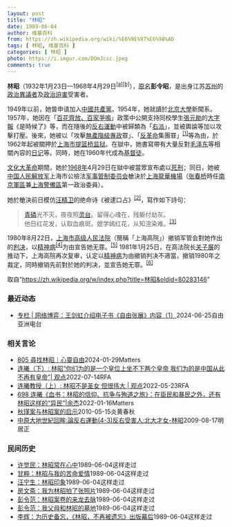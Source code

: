 ```yaml
---
layout: post
title: "林昭"
date: 1989-06-04
author: 维基百科
from: https://zh.wikipedia.org/wiki/%E6%9E%97%E6%98%AD
tags: [ 林昭, 维基百科 ]
categories: [ 林昭 ]
photo: https://i.imgur.com/DOmJcsc.jpeg
comments: true
---
```

<div class="mw-content-ltr mw-parser-output" lang="zh" dir="ltr"><style data-mw-deduplicate="TemplateStyles:r83200661">.mw-parser-output .infobox-subbox{padding:0;border:none;margin:-3px;width:auto;min-width:100%;font-size:100%;clear:none;float:none;background-color:transparent}.mw-parser-output .infobox-3cols-child{margin:auto}.mw-parser-output .infobox .navbar{font-size:100%}body.skin-minerva .mw-parser-output .infobox-header,body.skin-minerva .mw-parser-output .infobox-subheader,body.skin-minerva .mw-parser-output .infobox-above,body.skin-minerva .mw-parser-output .infobox-title,body.skin-minerva .mw-parser-output .infobox-image,body.skin-minerva .mw-parser-output .infobox-full-data,body.skin-minerva .mw-parser-output .infobox-below{text-align:center}html.skin-theme-clientpref-night .mw-parser-output .infobox-full-data:not(.notheme)>div:not(.notheme)[style]{background:#1f1f23!important;color:#f8f9fa}@media(prefers-color-scheme:dark){html.skin-theme-clientpref-os .mw-parser-output .infobox-full-data:not(.notheme) div:not(.notheme){background:#1f1f23!important;color:#f8f9fa}}html.skin-theme-clientpref-night .mw-parser-output .infobox td div:not(.notheme)[style]{background:transparent!important;color:var(--color-base,#202122)}@media(prefers-color-scheme:dark){html.skin-theme-clientpref-os .mw-parser-output .infobox td div:not(.notheme)[style]{background:transparent!important;color:var(--color-base,#202122)}}html.skin-theme-clientpref-night .mw-parser-output .infobox td div.NavHead:not(.notheme)[style]{background:transparent!important}@media(prefers-color-scheme:dark){html.skin-theme-clientpref-os .mw-parser-output .infobox td div.NavHead:not(.notheme)[style]{background:transparent!important}}@media(min-width:640px){body.skin--responsive .mw-parser-output .infobox-table{display:table!important}body.skin--responsive .mw-parser-output .infobox-table>caption{display:table-caption!important}body.skin--responsive .mw-parser-output .infobox-table>tbody{display:table-row-group}body.skin--responsive .mw-parser-output .infobox-table tr{display:table-row!important}body.skin--responsive .mw-parser-output .infobox-table th,body.skin--responsive .mw-parser-output .infobox-table td{padding-left:inherit;padding-right:inherit}}</style>
<p><b>林昭</b>（1932年1月23日—1968年4月29日<sup id="cite_ref-1" class="reference"><a href="#cite_note-1">[a]</a></sup><sup id="cite_ref-2" class="reference"><a href="#cite_note-2">[b]</a></sup>），<a href="/wiki/%E6%9C%AC%E5%90%8D" title="本名">原名</a><b>彭令昭</b>，是出身江苏<a href="/wiki/%E8%8B%8F%E5%B7%9E%E5%B8%82" title="苏州市">苏州</a>的<a href="/wiki/%E6%8C%81%E4%B8%8D%E5%90%8C%E6%94%BF%E8%A7%81%E8%80%85" title="持不同政见者">政治異議者</a>及<a href="/wiki/%E6%94%BF%E6%B2%BB%E8%BF%AB%E5%AE%B3" title="政治迫害">政治迫害</a>受害者。
</p><p>1949年以前，她曾申请加入<a href="/wiki/%E4%B8%AD%E5%9B%BD%E5%85%B1%E4%BA%A7%E5%85%9A" title="中国共产党">中國共產黨</a>。1954年，她就讀於<a href="/wiki/%E5%8C%97%E4%BA%AC%E5%A4%A7%E5%AD%A6" title="北京大学">北京大學</a>新聞系。1957年，她因在「<a href="/wiki/%E7%99%BE%E8%8A%B1%E9%BD%90%E6%94%BE%E3%80%81%E7%99%BE%E5%AE%B6%E4%BA%89%E9%B8%A3" title="百花齐放、百家争鸣">百花齊放、百家爭鳴</a>」政策中公開支持同校學生<a href="/wiki/%E5%BC%A0%E5%85%83%E5%8B%8B_(%E6%9B%B2%E9%98%9C%E5%B8%88%E8%8C%83%E5%A4%A7%E5%AD%A6)" class="mw-redirect" title="张元勋 (曲阜师范大学)">張元勛</a>的<a href="/wiki/%E5%A4%A7%E5%AD%97%E5%A0%B1" class="mw-redirect" title="大字報">大字報</a>《是時候了》等，而在隨後的<a href="/wiki/%E5%8F%8D%E5%8F%B3%E9%81%8B%E5%8B%95" class="mw-redirect" title="反右運動">反右運動</a>中被歸類為「<a href="/wiki/%E5%8F%B3%E6%B4%BE" title="右派">右派</a>」，並被輿論等加以攻擊打壓。後來，她被以「攻擊<a href="/wiki/%E6%97%A0%E4%BA%A7%E9%98%B6%E7%BA%A7%E4%B8%93%E6%94%BF" title="无产阶级专政">無產階級專政</a>罪」、「<a href="/wiki/%E5%8F%8D%E9%9D%A9%E5%91%BD" title="反革命">反革命</a>集團罪」<sup id="cite_ref-3" class="reference"><a href="#cite_note-3">[1]</a></sup>等為由，於1962年起被關押於<a href="/wiki/%E4%B8%8A%E6%B5%B7%E5%B8%82%E6%8F%90%E7%AF%AE%E6%A1%A5%E7%9B%91%E7%8B%B1" title="上海市提篮桥监狱">上海市提篮桥监狱</a>。在獄中，她書寫帶有大量反對<a href="/wiki/%E6%AF%9B%E6%B3%BD%E4%B8%9C" title="毛泽东">毛泽东</a>等相關內容的<a href="/wiki/%E6%97%A5%E8%AE%B0" title="日记">日记</a>等。同時，她在1960年代成為<a href="/wiki/%E5%9F%BA%E7%9D%A3%E5%BE%92" title="基督徒">基督徒</a>。
</p><p><a href="/wiki/%E6%96%87%E5%8C%96%E5%A4%A7%E9%9D%A9%E5%91%BD" title="文化大革命">文化大革命</a>期間，她於<a href="/wiki/1968%E5%B9%B4%E4%B8%AD%E5%9B%BD%E5%A4%A7%E9%99%86" title="1968年中国大陆">1968年</a>4月29日在獄中被當眾宣布處以<a href="/wiki/%E6%AD%BB%E5%88%91" title="死刑">死刑</a>；同日，她被<a href="/wiki/%E4%B8%AD%E5%9B%BD%E4%BA%BA%E6%B0%91%E8%A7%A3%E6%94%BE%E5%86%9B" title="中国人民解放军">中国人民解放军</a>上海市公檢法<a href="/wiki/%E5%86%9B%E4%BA%8B%E7%AE%A1%E5%88%B6%E5%A7%94%E5%91%98%E4%BC%9A" title="军事管制委员会">军事管制委员会</a>槍決於<a href="/wiki/%E4%B8%8A%E6%B5%B7%E9%BE%99%E5%8D%8E%E6%9C%BA%E5%9C%BA" title="上海龙华机场">上海龍華機場</a>（<a href="/wiki/%E5%BC%A0%E6%98%A5%E6%A1%A5" title="张春桥">张春桥</a>時任<a href="/wiki/%E4%B8%AD%E5%9B%BD%E4%BA%BA%E6%B0%91%E8%A7%A3%E6%94%BE%E5%86%9B%E5%8D%97%E4%BA%AC%E5%86%9B%E5%8C%BA" title="中国人民解放军南京军区">南京軍區</a>兼<a href="/wiki/%E4%B8%AD%E5%9B%BD%E4%BA%BA%E6%B0%91%E8%A7%A3%E6%94%BE%E5%86%9B%E4%B8%8A%E6%B5%B7%E8%AD%A6%E5%A4%87%E5%8C%BA" title="中国人民解放军上海警备区">上海警備區</a>第一政治委員）。
</p><p>她於槍決前日模仿<a href="/wiki/%E6%B1%AA%E7%B2%BE%E5%8D%AB" title="汪精卫">汪精卫</a>的绝命诗《被逮口占》<sup id="cite_ref-4" class="reference"><a href="#cite_note-4">[2]</a></sup>，寫作如下詩句：
</p>
<blockquote>
<p><a href="/wiki/%E9%AC%BC%E7%81%AB" title="鬼火">青磷</a>光不灭，夜夜照<a href="/wiki/%E9%9D%88%E8%87%BA" title="靈臺">灵台</a>。留得心魂在，残躯付劫灰。<br>他日红花发，认取血痕斑。媲学嫣红花，从知渲染难。<sup id="cite_ref-5" class="reference"><a href="#cite_note-5">[3]</a></sup>
</p>
</blockquote>
<p>1980年8月22日，<a href="/wiki/%E4%B8%8A%E6%B5%B7%E5%B8%82%E9%AB%98%E7%BA%A7%E4%BA%BA%E6%B0%91%E6%B3%95%E9%99%A2" title="上海市高级人民法院">上海市高级人民法院</a>（簡稱「上海高院」）撤销军管会對她作出的<a href="/wiki/%E8%A3%81%E5%88%A4_(%E6%B3%95%E5%BE%8B)" title="裁判 (法律)">判决</a>，以<a href="/wiki/%E7%B2%BE%E7%A5%9E%E7%97%85" class="mw-disambig" title="精神病">精神病</a><sup id="cite_ref-6" class="reference"><a href="#cite_note-6">[4]</a></sup>为由宣告她无罪。<sup id="cite_ref-:2_7-0" class="reference"><a href="#cite_note-:2-7">[5]</a></sup> 1981年1月25日，在高法院长<a href="/wiki/%E5%85%B3%E5%AD%90%E5%B1%95" title="关子展">关子展</a>的推动下，上海高院再次复审，认定以<a href="/wiki/%E7%B2%BE%E7%A5%9E%E7%97%85" class="mw-disambig" title="精神病">精神病</a>为由撤销判决不適當，撤销1980年之裁定，同時撤销先前對於她的判决，並宣告她无罪。<sup id="cite_ref-江菲_8-0" class="reference"><a href="#cite_note-江菲-8">[6]</a></sup>
</p>
<meta property="mw:PageProp/toc">
</div><!--esi <esi:include src="/esitest-fa8a495983347898/content" /> --><noscript><img src="https://login.wikimedia.org/wiki/Special:CentralAutoLogin/start?type=1x1" alt="" width="1" height="1" style="border: none; position: absolute;"></noscript>
<div class="printfooter" data-nosnippet="">取自“<a dir="ltr" href="https://zh.wikipedia.org/w/index.php?title=林昭&amp;oldid=80283146">https://zh.wikipedia.org/w/index.php?title=林昭&amp;oldid=80283146</a>”</div><div id="recent-news"><h3>最近动态</h3><ul><li><a href="https://nodebe4.github.io/waimei/2024-06-25/%E4%B8%93%E6%A0%8F-%E7%BD%91%E7%BB%9C%E5%8D%9A%E5%BC%88-%E7%8E%8B%E5%89%91%E8%99%B9%E4%BB%8B%E7%BB%8D%E7%94%B5%E5%AD%90%E4%B9%A6-%E8%87%AA%E7%94%B1%E5%BC%A0%E5%B1%95-%E5%86%85%E5%AE%B9-1" title="专栏 | 网络博弈：王剑虹介绍电子书《自由张展》内容（1）—— 张展认为，人应该寻求真理，不计成本地寻求。 《自由张展》电子书封面截图 有人说她是当代林昭，有人说她是最具刘晓波精神的80后年轻一...">专栏 | 网络博弈：王剑虹介绍电子书《自由张展》内容（1）</a><time>2024-06-25</time><a class="tag">自由亚洲电台</a></li>
</ul></div><div id="open-opinion"><h3>相关言论</h3><ul><li><a href="https://nodebe4.github.io/opinion/2024-01-29/805-%E5%B0%8B%E6%89%BE%E6%9E%97%E6%98%AD-%E5%BF%83%E9%9D%88%E8%87%AA%E7%94%B1/" title="野兽爱智慧">805 尋找林昭｜心靈自由</a><time>2024-01-29</time><a class="tag">Matters</a></li>
<li><a href="https://nodebe4.github.io/opinion/2022-07-14/%E8%BF%9E%E6%9B%A6-%E4%B8%8B-%E6%9E%97%E6%98%AD-%E4%BD%A0%E4%BB%AC%E4%B8%BA%E7%9A%84%E6%98%AF%E4%B8%80%E4%B8%AA%E7%9A%87%E4%BD%8D%E4%B8%8A%E5%9D%90%E4%B8%8D%E4%B8%8B%E4%B8%A4%E4%B8%AA%E7%9A%87%E5%B8%9D-%E6%88%91%E4%BB%AC%E4%B8%BA%E7%9A%84%E6%98%AF%E4%B8%AD%E5%9B%BD%E4%BB%8E%E6%AD%A4%E4%B8%8D%E5%86%8D%E6%9C%89%E7%9A%87%E5%B8%9D-%E8%A7%82%E7%82%B9/" title="自由亚洲电台">连曦（下）: 林昭“你们为的是一个皇位上坐不下两个皇帝 我们为的是中国从此不再有皇帝”| 观点</a><time>2022-07-14</time><a class="tag">RFA</a></li>
<li><a href="https://nodebe4.github.io/opinion/2022-05-23/%E8%BF%9E%E6%9B%A6%E6%95%99%E6%8E%88-%E4%B8%8A-%E6%9E%97%E6%98%AD%E4%B8%8D%E6%98%AF%E5%9C%A3%E5%A5%B3-%E4%BD%86%E5%BE%88%E4%BC%9F%E5%A4%A7-%E8%A7%82%E7%82%B9/" title="自由亚洲电台">连曦教授（上）:   林昭不是圣女 但很伟大 | 观点</a><time>2022-05-23</time><a class="tag">RFA</a></li>
<li><a href="https://nodebe4.github.io/opinion/2022-01-16/698-%E8%BF%9E%E6%9B%A6-%E8%A1%80%E4%B9%A6-%E6%9E%97%E6%98%AD%E7%9A%84%E4%BF%A1%E4%BB%B0-%E6%8A%97%E4%BA%89%E4%B8%8E%E6%AE%89%E9%81%93%E4%B9%8B%E6%97%85-%E5%9C%A8%E8%87%A3%E6%B0%91%E5%92%8C%E6%9A%B4%E6%B0%91%E4%B9%8B%E5%A4%96-%E8%BF%98%E6%9C%89%E6%9E%97%E6%98%AD%E8%BF%99%E6%A0%B7%E7%9A%84-%E5%BC%82%E6%B0%91-%E4%BD%99%E6%9D%B0/" title="野兽爱智慧">698 连曦《血书：林昭的信仰、抗争与殉道之旅》：在臣民和暴民之外，还有林昭这样的“异民”|余杰</a><time>2022-01-16</time><a class="tag">Matters</a></li>
<li><a href="https://nodebe4.github.io/opinion/2010-05-15/%E7%A7%8B%E7%91%BE%E6%A1%88%E4%B8%8E%E6%9E%97%E6%98%AD%E6%A1%88%E7%9A%84%E5%90%AF%E7%A4%BA/" title="刘凤梧">秋瑾案与林昭案的启示</a><time>2010-05-15</time><a class="tag">炎黄春秋</a></li>
<li><a href="https://nodebe4.github.io/opinion/2009-08-17/%E4%B8%AD%E5%8E%9F%E5%A4%A7%E5%9C%B0%E4%B8%96%E7%B4%80%E5%9B%9E%E7%9C%B8-%E8%AB%96%E5%8F%8D%E5%8F%B3%E9%81%8B%E5%8B%95(4-3)%E5%8F%8D%E5%8F%B3%E5%8F%97%E5%AE%B3%E4%BA%BA-%E5%8C%97%E5%A4%A7%E6%89%8D%E5%A5%B3-%E6%9E%97%E6%98%AD/" title="明居正">中原大地世紀回眸:論反右運動(4-3)反右受害人:北大才女-林昭</a><time>2009-08-17</time><a class="tag">明居正</a></li>
</ul></div><div id="mjls-record"><h3>民间历史</h3><ul><li><a href="https://nodebe4.github.io/mjlsh/1989-06-04/%E8%AE%B8%E8%A7%89%E6%B0%91-%E6%9E%97%E6%98%AD%E5%B8%B8%E5%9C%A8%E5%BF%83%E4%B8%AD/" title="许觉民">许觉民：林昭常在心中</a><time>1989-06-04</time><a class="tag">这样走过</a></li>
<li><a href="https://nodebe4.github.io/mjlsh/1989-06-04/%E7%94%98%E7%B2%B9-%E6%9E%97%E6%98%AD%E4%B8%8E%E6%88%91%E7%9A%84%E8%8B%A6%E5%91%BD%E7%88%B1%E6%83%85/" title="甘粹">甘粹：林昭与我的苦命爱情</a><time>1989-06-04</time><a class="tag">这样走过</a></li>
<li><a href="https://nodebe4.github.io/mjlsh/1989-06-04/%E6%B1%AA%E5%AE%81%E7%94%9F-%E6%9E%97%E6%98%AD%E5%8D%B0%E8%B1%A1/" title="汪宁生">汪宁生：林昭印象</a><time>1989-06-04</time><a class="tag">这样走过</a></li>
<li><a href="https://nodebe4.github.io/mjlsh/1989-06-04/%E6%88%BF%E6%96%87%E6%96%8B-%E6%88%91%E4%B8%BA%E6%9E%97%E6%98%AD%E6%8B%8D%E4%BA%86%E5%BC%A0%E7%85%A7%E7%89%87/" title="房文斋">房文斋：我为林昭拍了张照片</a><time>1989-06-04</time><a class="tag">这样走过</a></li>
<li><a href="https://nodebe4.github.io/mjlsh/1989-06-04/%E5%BD%AD%E4%BB%A4%E8%8C%83-%E6%9E%97%E6%98%AD%E6%A1%88%E5%8D%B7%E7%9A%84%E6%9D%A5%E9%BE%99%E5%8E%BB%E8%84%89/" title="彭令范">彭令范：林昭案卷的来龙去脉</a><time>1989-06-04</time><a class="tag">这样走过</a></li>
<li><a href="https://nodebe4.github.io/mjlsh/1989-06-04/%E5%BD%AD%E4%BB%A4%E8%8C%83-%E6%88%91%E7%88%B6%E6%AF%8D%E5%92%8C%E6%9E%97%E6%98%AD%E7%9A%84%E5%A2%93%E5%9C%B0/" title="彭令范">彭令范：我父母和林昭的墓地</a><time>1989-06-04</time><a class="tag">这样走过</a></li>
<li><a href="https://nodebe4.github.io/mjlsh/1989-06-04/%E6%9D%8E%E8%BE%89-%E4%B8%BA%E5%8E%86%E5%8F%B2%E5%A4%87%E5%BF%98-%E6%9E%97%E6%98%AD-%E4%B8%8D%E5%86%8D%E8%A2%AB%E9%81%97%E5%BF%98-%E5%87%BA%E7%89%88%E5%B9%95%E5%90%8E/" title="李辉">李辉：为历史备忘，《林昭，不再被遗忘》出版幕后</a><time>1989-06-04</time><a class="tag">这样走过</a></li>
</ul></div>